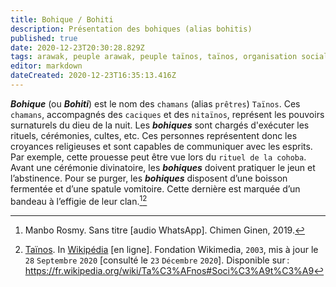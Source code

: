 ```yaml
---
title: Bohique / Bohiti
description: Présentation des bohiques (alias bohitis)
published: true
date: 2020-12-23T20:30:28.829Z
tags: arawak, peuple arawak, peuple taïnos, taïnos, organisation sociale taïnos, bohique, bohiti, chaman, prêtre, organisation sociale arawak
editor: markdown
dateCreated: 2020-12-23T16:35:13.416Z
---
```


***Bohique*** (ou ***Bohiti***) est le nom des `chamans` (alias `prêtres`) `Taïnos`. Ces `chamans`, accompagnés des `caciques` et des `nitaïnos`, représent les pouvoirs surnaturels du dieu de la nuit. Les ***bohiques*** sont chargés d'exécuter les rituels, cérémonies, cultes, etc. Ces personnes représentent donc les croyances religieuses et sont capables de communiquer avec les esprits. Par exemple, cette prouesse peut être vue lors du `rituel de la cohoba`.
Avant une cérémonie divinatoire, les ***bohiques*** doivent pratiquer le jeun et l’abstinence.
Pour se purger, les ***bohiques*** disposent d’une boisson fermentée et d’une spatule vomitoire. Cette dernière est marquée d’un bandeau à l’effigie de leur clan.[^1][^3]


[^1]: Manbo Rosmy. Sans titre [audio WhatsApp]. Chimen Ginen, 2019.

[^3]: [Taïnos](https://fr.wikipedia.org/wiki/Ta%C3%AFnos#Soci%C3%A9t%C3%A9). In [Wikipédia](https://wikipedia.org) [en ligne]. Fondation Wikimedia, `2003`, mis à jour le `28` `Septembre` `2020` [consulté le `23` `Décembre` `2020`]. Disponible sur : https://fr.wikipedia.org/wiki/Ta%C3%AFnos#Soci%C3%A9t%C3%A9
